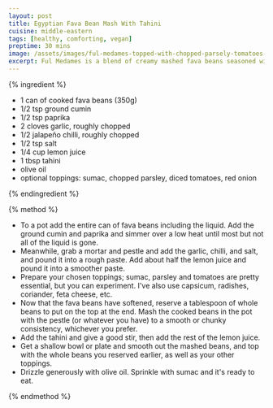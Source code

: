 ```yaml
---
layout: post
title: Egyptian Fava Bean Mash With Tahini
cuisine: middle-eastern
tags: [healthy, comforting, vegan]
preptime: 30 mins
image: /assets/images/ful-medames-topped-with-chopped-parsely-tomatoes-radishes-sumac-olive-oil.webp
excerpt: Ful Medames is a blend of creamy mashed fava beans seasoned with aromatic spices, topped with fresh ingredients. Great for breakfast, lunch or dinner.
---
```


{% ingredient %}

- 1 can of cooked fava beans (350g)
- 1/2 tsp ground cumin
- 1/2 tsp paprika
- 2 cloves garlic, roughly chopped
- 1/2 jalapeño chilli, roughly chopped
- 1/2 tsp salt
- 1/4 cup lemon juice
- 1 tbsp tahini
- olive oil
- optional toppings: sumac, chopped parsley, diced tomatoes, red onion

{% endingredient %}

{% method %}

- To a pot add the entire can of fava beans including the liquid. Add the ground cumin and paprika and simmer over a low heat until most but not all of the liquid is gone.
- Meanwhile, grab a mortar and pestle and add the garlic, chilli, and salt, and pound it into a rough paste. Add about half the lemon juice and pound it into a smoother paste.
- Prepare your chosen toppings; sumac, parsley and tomatoes are pretty essential, but you can experiment. I've also use capsicum, radishes, coriander, feta cheese, etc.
- Now that the fava beans have softened, reserve a tablespoon of whole beans to put on the top at the end. Mash the cooked beans in the pot with the pestle (or whatever you have) to a smooth or chunky consistency, whichever you prefer.
- Add the tahini and give a good stir, then add the rest of the lemon juice.
- Get a shallow bowl or plate and smooth out the mashed beans, and top with the whole beans you reserved earlier, as well as your other toppings.
- Drizzle generously with olive oil. Sprinkle with sumac and it's ready to eat.

{% endmethod %}

